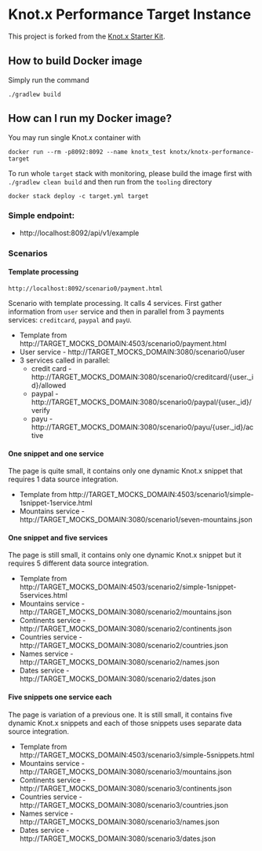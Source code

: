# Knot.x Performance Target Instance
This project is forked from the [Knot.x Starter Kit](https://github.com/Knotx/knotx-starter-kit).

## How to build Docker image
Simply run the command
```
./gradlew build
```

## How can I run my Docker image?
You may run single Knot.x container with
```
docker run --rm -p8092:8092 --name knotx_test knotx/knotx-performance-target
```

To run whole `target` stack with monitoring, please build the image first with `./gradlew clean build`
and then run from the `tooling` directory
```
docker stack deploy -c target.yml target
```

### Simple endpoint:
- http://localhost:8092/api/v1/example

### Scenarios

#### Template processing 

```
http://localhost:8092/scenario0/payment.html
```
 
Scenario with template processing. It calls 4 services. First gather information from `user` service and then in parallel from 3 payments services: `creditcard`, `paypal` and `payU`.

 - Template from http://TARGET_MOCKS_DOMAIN:4503/scenario0/payment.html
 - User service - http://TARGET_MOCKS_DOMAIN:3080/scenario0/user
 - 3 services called in parallel:
    - credit card - http://TARGET_MOCKS_DOMAIN:3080/scenario0/creditcard/{user._id}/allowed
    - paypal - http://TARGET_MOCKS_DOMAIN:3080/scenario0/paypal/{user._id}/verify
    - payu - http://TARGET_MOCKS_DOMAIN:3080/scenario0/payu/{user._id}/active
    
#### One snippet and one service     

The page is quite small, it contains only one dynamic Knot.x snippet that requires 1 data source integration.

 - Template from http://TARGET_MOCKS_DOMAIN:4503/scenario1/simple-1snippet-1service.html
 - Mountains service - http://TARGET_MOCKS_DOMAIN:3080/scenario1/seven-mountains.json

#### One snippet and five services

The page is still small, it contains only one dynamic Knot.x snippet but it requires 5 different data source integration.

 - Template from http://TARGET_MOCKS_DOMAIN:4503/scenario2/simple-1snippet-5services.html
 - Mountains service - http://TARGET_MOCKS_DOMAIN:3080/scenario2/mountains.json
 - Continents service - http://TARGET_MOCKS_DOMAIN:3080/scenario2/continents.json
 - Countries service - http://TARGET_MOCKS_DOMAIN:3080/scenario2/countries.json
 - Names service - http://TARGET_MOCKS_DOMAIN:3080/scenario2/names.json
 - Dates service - http://TARGET_MOCKS_DOMAIN:3080/scenario2/dates.json
 

#### Five snippets one service each

The page is variation of a previous one. It is still small, it contains five dynamic Knot.x snippets and each of those snippets uses separate data source integration.

 - Template from http://TARGET_MOCKS_DOMAIN:4503/scenario3/simple-5snippets.html
 - Mountains service - http://TARGET_MOCKS_DOMAIN:3080/scenario3/mountains.json
 - Continents service - http://TARGET_MOCKS_DOMAIN:3080/scenario3/continents.json
 - Countries service - http://TARGET_MOCKS_DOMAIN:3080/scenario3/countries.json
 - Names service - http://TARGET_MOCKS_DOMAIN:3080/scenario3/names.json
 - Dates service - http://TARGET_MOCKS_DOMAIN:3080/scenario3/dates.json
 